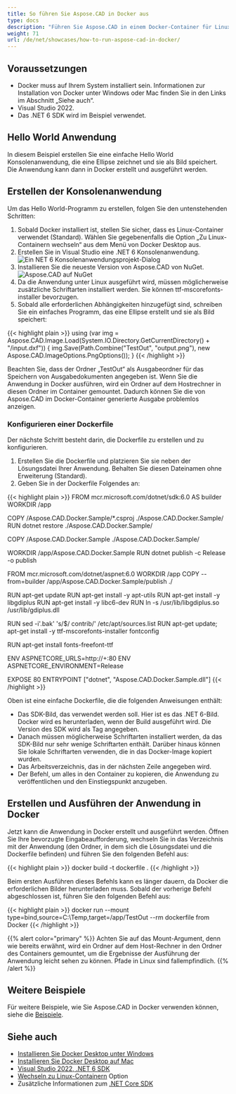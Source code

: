 ```yaml
---
title: So führen Sie Aspose.CAD in Docker aus
type: docs
description: "Führen Sie Aspose.CAD in einem Docker-Container für Linux, Windows Server und jedes Betriebssystem aus."
weight: 71
url: /de/net/showcases/how-to-run-aspose-cad-in-docker/
---
```


## Voraussetzungen
- Docker muss auf Ihrem System installiert sein. Informationen zur Installation von Docker unter Windows oder Mac finden Sie in den Links im Abschnitt „Siehe auch“.
- Visual Studio 2022.
- Das .NET 6 SDK wird im Beispiel verwendet.

## Hello World Anwendung

In diesem Beispiel erstellen Sie eine einfache Hello World Konsolenanwendung, die eine Ellipse zeichnet und sie als Bild speichert. Die Anwendung kann dann in Docker erstellt und ausgeführt werden.

## Erstellen der Konsolenanwendung

Um das Hello World-Programm zu erstellen, folgen Sie den untenstehenden Schritten:
1. Sobald Docker installiert ist, stellen Sie sicher, dass es Linux-Container verwendet (Standard). Wählen Sie gegebenenfalls die Option „Zu Linux-Containern wechseln“ aus dem Menü von Docker Desktop aus.
1. Erstellen Sie in Visual Studio eine .NET 6 Konsolenanwendung.<br>
![Ein NET 6 Konsolenanwendungsprojekt-Dialog](/cad/_assets/showcases/docker/1.png)<br>
1. Installieren Sie die neueste Version von Aspose.CAD von NuGet.<br>
![Aspose.CAD auf NuGet](/cad/_assets/showcases/docker/2.png)<br>
1. Da die Anwendung unter Linux ausgeführt wird, müssen möglicherweise zusätzliche Schriftarten installiert werden. Sie können ttf-mscorefonts-installer bevorzugen.
1. Sobald alle erforderlichen Abhängigkeiten hinzugefügt sind, schreiben Sie ein einfaches Programm, das eine Ellipse erstellt und sie als Bild speichert:<br>

{{< highlight plain >}}
using (var img = Aspose.CAD.Image.Load(System.IO.Directory.GetCurrentDirectory() + "/input.dxf"))
{
	img.Save(Path.Combine("TestOut", "output.png"), new Aspose.CAD.ImageOptions.PngOptions());
}
{{< /highlight >}}

Beachten Sie, dass der Ordner „TestOut“ als Ausgabeordner für das Speichern von Ausgabedokumenten angegeben ist. Wenn Sie die Anwendung in Docker ausführen, wird ein Ordner auf dem Hostrechner in diesen Ordner im Container gemountet. Dadurch können Sie die von Aspose.CAD im Docker-Container generierte Ausgabe problemlos anzeigen.

### Konfigurieren einer Dockerfile

Der nächste Schritt besteht darin, die Dockerfile zu erstellen und zu konfigurieren.

1. Erstellen Sie die Dockerfile und platzieren Sie sie neben der Lösungsdatei Ihrer Anwendung. Behalten Sie diesen Dateinamen ohne Erweiterung (Standard).
1. Geben Sie in der Dockerfile Folgendes an:


{{< highlight plain >}}
FROM mcr.microsoft.com/dotnet/sdk:6.0 AS builder
WORKDIR /app

COPY /Aspose.CAD.Docker.Sample/*.csproj ./Aspose.CAD.Docker.Sample/
RUN dotnet restore ./Aspose.CAD.Docker.Sample/

COPY /Aspose.CAD.Docker.Sample ./Aspose.CAD.Docker.Sample/

WORKDIR /app/Aspose.CAD.Docker.Sample
RUN dotnet publish -c Release -o publish

FROM mcr.microsoft.com/dotnet/aspnet:6.0
WORKDIR /app
COPY --from=builder /app/Aspose.CAD.Docker.Sample/publish ./

RUN apt-get update
RUN apt-get install -y apt-utils
RUN apt-get install -y libgdiplus
RUN apt-get install -y libc6-dev 
RUN ln -s /usr/lib/libgdiplus.so /usr/lib/gdiplus.dll

RUN sed -i'.bak' 's/$/ contrib/' /etc/apt/sources.list
RUN apt-get update; apt-get install -y ttf-mscorefonts-installer fontconfig

RUN apt-get install fonts-freefont-ttf

ENV ASPNETCORE_URLS=http://+:80
ENV ASPNETCORE_ENVIRONMENT=Release

EXPOSE 80
ENTRYPOINT ["dotnet", "Aspose.CAD.Docker.Sample.dll"]
{{< /highlight >}}

Oben ist eine einfache Dockerfile, die die folgenden Anweisungen enthält:

- Das SDK-Bild, das verwendet werden soll. Hier ist es das .NET 6-Bild. Docker wird es herunterladen, wenn der Build ausgeführt wird. Die Version des SDK wird als Tag angegeben.
- Danach müssen möglicherweise Schriftarten installiert werden, da das SDK-Bild nur sehr wenige Schriftarten enthält. Darüber hinaus können Sie lokale Schriftarten verwenden, die in das Docker-Image kopiert wurden.
- Das Arbeitsverzeichnis, das in der nächsten Zeile angegeben wird.
- Der Befehl, um alles in den Container zu kopieren, die Anwendung zu veröffentlichen und den Einstiegspunkt anzugeben.

## Erstellen und Ausführen der Anwendung in Docker
 
Jetzt kann die Anwendung in Docker erstellt und ausgeführt werden. Öffnen Sie Ihre bevorzugte Eingabeaufforderung, wechseln Sie in das Verzeichnis mit der Anwendung (den Ordner, in dem sich die Lösungsdatei und die Dockerfile befinden) und führen Sie den folgenden Befehl aus:

{{< highlight plain >}}
docker build -t dockerfile .
{{< /highlight >}}

Beim ersten Ausführen dieses Befehls kann es länger dauern, da Docker die erforderlichen Bilder herunterladen muss. Sobald der vorherige Befehl abgeschlossen ist, führen Sie den folgenden Befehl aus:

{{< highlight plain >}}
docker run --mount type=bind,source=C:\Temp,target=/app/TestOut --rm dockerfile from Docker
{{< /highlight >}}

{{% alert color="primary" %}} 
Achten Sie auf das Mount-Argument, denn wie bereits erwähnt, wird ein Ordner auf dem Host-Rechner in den Ordner des Containers gemountet, um die Ergebnisse der Ausführung der Anwendung leicht sehen zu können. Pfade in Linux sind fallempfindlich.
{{% /alert %}}

## Weitere Beispiele

Für weitere Beispiele, wie Sie Aspose.CAD in Docker verwenden können, siehe die [Beispiele](https://github.com/aspose-cad/Aspose.CAD-Documentation).


## Siehe auch

- [Installieren Sie Docker Desktop unter Windows](https://docs.docker.com/docker-for-windows/install/)
- [Installieren Sie Docker Desktop auf Mac](https://docs.docker.com/docker-for-mac/install/)
- [Visual Studio 2022, .NET 6 SDK](https://docs.microsoft.com/en-us/dotnet/core/install/windows?tabs=net60#dependencies)
- [Wechseln zu Linux-Containern](https://docs.docker.com/docker-for-windows/#switch-between-windows-and-linux-containers) Option
- Zusätzliche Informationen zum [.NET Core SDK](https://hub.docker.com/_/microsoft-dotnet-sdk)
